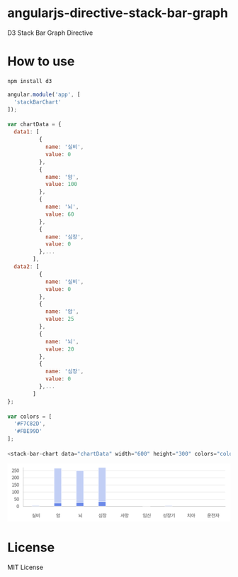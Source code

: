 # angularjs-directive-stack-bar-graph
D3 Stack Bar Graph Directive

# How to use
```npm
npm install d3
```

```javascript
angular.module('app', [
  'stackBarChart'
]);

var chartData = {
  data1: [
          {
            name: '실비',
            value: 0
          },
          {
            name: '암',
            value: 100
          },
          {
            name: '뇌',
            value: 60
          },
          {
            name: '심장',
            value: 0
          },...
        ],
  data2: [
          {
            name: '실비',
            value: 0
          },
          {
            name: '암',
            value: 25
          },
          {
            name: '뇌',
            value: 20
          },
          {
            name: '심장',
            value: 0
          },...
        ]
};

var colors = [
  '#F7C82D',
  '#FBE99D'
];

<stack-bar-chart data="chartData" width="600" height="300" colors="colors"></stack-bar-chart>
```

![demo.png](/demo.png "demo")

# License
MIT License
